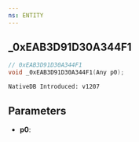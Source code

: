 ```yaml
---
ns: ENTITY
---
```

## _0xEAB3D91D30A344F1

```c
// 0xEAB3D91D30A344F1
void _0xEAB3D91D30A344F1(Any p0);
```

```
NativeDB Introduced: v1207
```

## Parameters
* **p0**:
